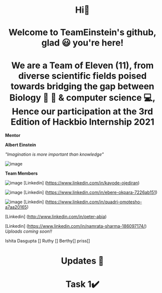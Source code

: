 <h1 align="center">  Hi🤚 </h1>


<h1 align="center"> Welcome to TeamEinstein's github, glad 😃 you're here! 


<h1 align="center"> We are a Team of Eleven (11), from diverse scientific fields poised towards bridging the gap between Biology 🥼 🔬 & computer science 💻, Hence our participation at the 3rd Edition of Hackbio Internship 2021 </h1>

**Mentor**
  
**Albert Einstein**
  
  *"Imagination is more important than knowledge"*
  
![image](https://user-images.githubusercontent.com/92265920/137582528-3d6a9e21-aa0a-44f8-a904-d603b4faa491.png)
 
**Team Members**

![image](https://user-images.githubusercontent.com/92265920/137583554-385a979e-fc14-443b-8b36-d2d7e04b9660.png)
[Linkedin] (https://www.linkedin.com/in/kayode-ojediran)

![image](https://user-images.githubusercontent.com/92265920/137583568-49b2a50b-a433-42fe-bbe2-f599c0ca38ce.png)
[Linkedin] (https://www.linkedin.com/in/ebere-okpara-7226ab151)

![image](https://user-images.githubusercontent.com/92265920/137587513-3da501d2-301f-401a-b6a4-adf8660dfb80.png)
[Linkedin] (https://www.linkedin.com/in/quadri-omotesho-a7aa20165)

[Linkedin] (http://www.linkedin.com/in/peter-abia)
  
[Linkedin] (https://www.linkedin.com/in/namrata-sharma-186097174/)
*Uploads coming soon!!*

Ishita Dasgupta []
Ruthy []
Berthy[]
priss[]
<h1 align="center"> Updates 📰 </h1>

<h1 align="center">  Task 1✔️ </h1>
